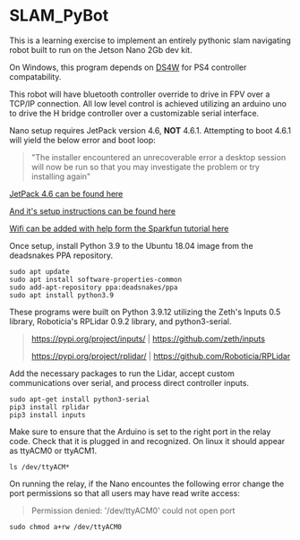 # SLAM_PyBot

This is a learning exercise to implement an entirely pythonic slam navigating robot built to run on the Jetson Nano 2Gb dev kit.   


On Windows, this program depends on [DS4W](https://ds4-windows.com/) for PS4 controller compatability.   



This robot will have bluetooth controller override to drive in FPV over a TCP/IP connection.
All low level control is achieved utilizing an arduino uno to drive the H bridge controller over a customizable serial interface.   





Nano setup requires JetPack version 4.6, **NOT** 4.6.1. 
Attempting to boot 4.6.1 will yield the below error and boot loop:
>"The installer encountered an unrecoverable error a desktop session will now be run so that you may investigate the problem or try installing again"   



[JetPack 4.6 can be found here](https://developer.nvidia.com/embedded/jetpack-sdk-46#collapseJetsonNano)

[And it's setup instructions can be found here](https://developer.nvidia.com/embedded/learn/get-started-jetson-nano-2gb-devkit#write)

[Wifi can be added with help form the Sparkfun tutorial here](https://learn.sparkfun.com/tutorials/adding-wifi-to-the-nvidia-jetson/all)   


Once setup, install Python 3.9 to the Ubuntu 18.04 image from the deadsnakes PPA repository.
```
sudo apt update
sudo apt install software-properties-common
sudo add-apt-repository ppa:deadsnakes/ppa
sudo apt install python3.9
```


These programs were built on Python 3.9.12 utilizing the Zeth's Inputs 0.5 library, Roboticia's RPLidar 0.9.2 library, and python3-serial.

>https://pypi.org/project/inputs/   |  https://github.com/zeth/inputs
>
>https://pypi.org/project/rplidar/  |  https://github.com/Roboticia/RPLidar

Add the necessary packages to run the Lidar, accept custom communications over serial, and process direct controller inputs.
```
sudo apt-get install python3-serial
pip3 install rplidar
pip3 install inputs
```   


Make sure to ensure that the Arduino is set to the right port in the relay code. Check that it is plugged in and recognized. On linux it should appear as ttyACM0 or ttyACM1.
```
ls /dev/ttyACM*
```


On running the relay, if the Nano encountes the following error change the port permissions so that all users may have read write access:
>Permission denied: '/dev/ttyACM0' could not open port
```
sudo chmod a+rw /dev/ttyACM0
```
